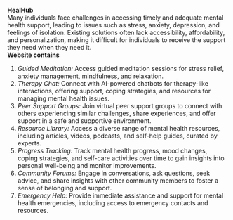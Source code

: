 **HealHub**<br>
Many individuals face challenges in accessing timely and adequate mental health support, leading to issues such as stress, anxiety, depression, and feelings of isolation. Existing solutions often lack accessibility, affordability, and personalization, making it difficult for individuals to receive the support they need when they need it.<br>
**Website contains**
1. *Guided Meditation:* Access guided meditation sessions for stress relief, anxiety management, mindfulness, and relaxation.
2. *Therapy Chat:* Connect with AI-powered chatbots for therapy-like interactions, offering support, coping strategies, and resources for managing mental health issues.
3. *Peer Support Groups:* Join virtual peer support groups to connect with others experiencing similar challenges, share experiences, and offer support in a safe and supportive environment.
4. *Resource Library:* Access a diverse range of mental health resources, including articles, videos, podcasts, and self-help guides, curated by experts.
5. *Progress Tracking:* Track mental health progress, mood changes, coping strategies, and self-care activities over time to gain insights into personal well-being and monitor improvements.
6. *Community Forums:* Engage in conversations, ask questions, seek advice, and share insights with other community members to foster a sense of belonging and support.
7. *Emergency Help:* Provide immediate assistance and support for mental health emergencies, including access to emergency contacts and resources.
